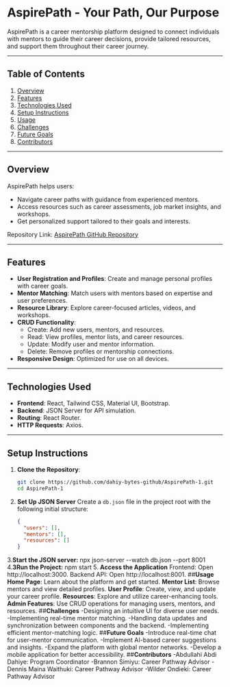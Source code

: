 # **AspirePath - Your Path, Our Purpose**

AspirePath is a career mentorship platform designed to connect individuals with mentors to guide their career decisions, provide tailored resources, and support them throughout their career journey.

---

## **Table of Contents**
1. [Overview](#overview)
2. [Features](#features)
3. [Technologies Used](#technologies-used)
4. [Setup Instructions](#setup-instructions)
5. [Usage](#usage)
6. [Challenges](#challenges)
7. [Future Goals](#future-goals)
8. [Contributors](#contributors)

---

## **Overview**
AspirePath helps users:
- Navigate career paths with guidance from experienced mentors.
- Access resources such as career assessments, job market insights, and workshops.
- Get personalized support tailored to their goals and interests.

Repository Link: [AspirePath GitHub Repository](https://github.com/dahiy-bytes-github/AspirePath-1)

---

## **Features**
- **User Registration and Profiles**: Create and manage personal profiles with career goals.
- **Mentor Matching**: Match users with mentors based on expertise and user preferences.
- **Resource Library**: Explore career-focused articles, videos, and workshops.
- **CRUD Functionality**:
  - Create: Add new users, mentors, and resources.
  - Read: View profiles, mentor lists, and career resources.
  - Update: Modify user and mentor information.
  - Delete: Remove profiles or mentorship connections.
- **Responsive Design**: Optimized for use on all devices.

---

## **Technologies Used**
- **Frontend**: React, Tailwind CSS, Material UI, Bootstrap.
- **Backend**: JSON Server for API simulation.
- **Routing**: React Router.
- **HTTP Requests**: Axios.

---

## **Setup Instructions**
1. **Clone the Repository**:
   ```bash
   git clone https://github.com/dahiy-bytes-github/AspirePath-1.git
   cd AspirePath-1
2. **Set Up JSON Server**
   Create a `db.json` file in the project root with the following initial structure:
   ```json
   {
     "users": [],
     "mentors": [],
     "resources": []
   }
 3.**Start the JSON server:**
    npx json-server --watch db.json --port 8001
4.**3Run the Project:**
    npm start
5. **Access the Application**
    Frontend: Open http://localhost:3000.
    Backend API: Open http://localhost:8001.
##**Usage**
**Home Page**: Learn about the platform and get started.
**Mentor List**: Browse mentors and view detailed profiles.
**User Profile**: Create, view, and update your career profile.
**Resources**: Explore and utilize career-enhancing tools.
**Admin Features**: Use CRUD operations for managing users, mentors, and resources.
##**Challenges**
-Designing an intuitive UI for diverse user needs.
-Implementing real-time mentor matching.
-Handling data updates and synchronization between components and the backend.
-Implementing efficient mentor-matching logic.
##**Future Goals**
-Introduce real-time chat for user-mentor communication.
-Implement AI-based career suggestions and insights.
-Expand the platform with global mentor networks.
-Develop a mobile application for better accessibility.
##**Contributors**
-Abdullahi Abdi Dahiye: Program Coordinator
-Brannon Simiyu: Career Pathway Advisor
-Dennis Maina Waithuki: Career Pathway Advisor
-Wilder Ondieki: Career Pathway Advisor